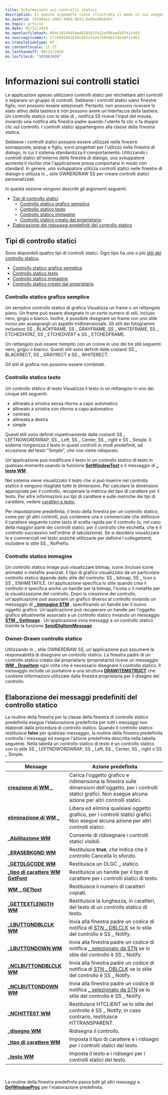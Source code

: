 ```yaml
---
title: Informazioni sui controlli statici
description: In questo argomento viene illustrato il modo in cui vengono utilizzati i controlli statici.
ms.assetid: 155904e1-a963-496d-9b22-6e95ed0ebd47
ms.topic: article
ms.date: 05/31/2018
ms.openlocfilehash: 064c1814b4f4ed6283b2fe22af06aed107e2c4d2
ms.sourcegitcommit: 5f33645661bf8c825a7a2e73950b1f4ea0f1cd82
ms.translationtype: MT
ms.contentlocale: it-IT
ms.lasthandoff: 08/21/2020
ms.locfileid: "103963499"
---
```

# <a name="about-static-controls"></a>Informazioni sui controlli statici

Le applicazioni spesso utilizzano controlli statici per etichettare altri controlli o separare un gruppo di controlli. Sebbene i controlli statici siano finestre figlio, non possono essere selezionati. Pertanto, non possono ricevere lo stato attivo della tastiera e non possono avere un'interfaccia della tastiera. Un controllo statico con lo stile di \_ notifica SS riceve l'input del mouse, inviando una notifica alla finestra padre quando l'utente fa clic o fa doppio clic sul controllo. I controlli statici appartengono alla classe della finestra statica.

Sebbene i controlli statici possano essere utilizzati nelle finestre sovrapposte, popup e figlio, sono progettati per l'utilizzo nelle finestre di dialogo, in cui il sistema standardizza il comportamento. Utilizzando i controlli statici all'esterno delle finestre di dialogo, uno sviluppatore aumenta il rischio che l'applicazione possa comportarsi in modo non standard. In genere, uno sviluppatore utilizza controlli statici nelle finestre di dialogo o utilizza lo \_ stile OWNERDRAW SS per creare controlli statici personalizzati.

In questa sezione vengono descritti gli argomenti seguenti.

-   [Tipi di controllo statici](#static-control-types)
    -   [Controllo statico grafico semplice](#simple-graphics-static-control)
    -   [Controllo statico testo](#text-static-control)
    -   [Controllo statico immagine](#image-static-control)
    -   [Controllo statico creato dal proprietario](#owner-drawn-static-control)
-   [Elaborazione dei messaggi predefiniti del controllo statico](#static-control-default-message-processing)

## <a name="static-control-types"></a>Tipi di controllo statici

Sono disponibili quattro tipi di controlli statici. Ogni tipo ha uno o più [stili del controllo statico](static-control-styles.md).

-   [Controllo statico grafico semplice](#simple-graphics-static-control)
-   [Controllo statico testo](#text-static-control)
-   [Controllo statico immagine](#image-static-control)
-   [Controllo statico creato dal proprietario](#owner-drawn-static-control)

### <a name="simple-graphics-static-control"></a>Controllo statico grafico semplice

Un semplice controllo statico di grafica Visualizza un frame o un rettangolo pieno. Un frame può essere disegnato in un certo numero di stili, incluso nero, grigio o bianco. Inoltre, è possibile disegnare un frame con uno stile inciso per assegnargli un aspetto tridimensionale. Gli stili dei fotogrammi includono SS \_ BLACKFRAME, SS \_ GRAYFRAME, SS \_ WHITEFRAME, SS \_ ETCHEDHORZ, SS \_ ETCHEDVERT e SS \_ ETCHEDFRAME.

Un rettangolo può essere riempito con un colore in uno dei tre stili seguenti: nero, grigio o bianco. Questi stili sono definiti dalle costanti SS \_ BLACKRECT, SS \_ GRAYRECT e SS \_ WHITERECT.

Gli stili di grafica non possono essere combinati.

### <a name="text-static-control"></a>Controllo statico testo

Un controllo statico di testo Visualizza il testo in un rettangolo in uno dei cinque stili seguenti:

-   allineato a sinistra senza ritorno a capo automatico
-   allineato a sinistra con ritorno a capo automatico
-   centrata
-   allineata a destra
-   simple

Questi stili sono definiti rispettivamente dalle costanti SS \_ LEFTNOWORDWRAP, SS \_ Left, SS \_ Center, SS \_ right e SS \_ Simple. Il sistema riorganizza il testo in questi controlli in modi predefiniti, ad eccezione del testo "Simple", che non viene ridisposto.

Un'applicazione può modificare il testo in un controllo statico di testo in qualsiasi momento usando la funzione [**SetWindowText**](/windows/desktop/api/winuser/nf-winuser-setwindowtexta) o il messaggio di [**\_ testo WM**](/windows/desktop/winmsg/wm-settext) .

Nel sistema viene visualizzato il testo che si può inserire nel controllo statico e vengono ritagliate tutte le dimensioni. Per calcolare le dimensioni appropriate per il controllo, recuperare la metrica del tipo di carattere per il testo. Per altre informazioni sui tipi di carattere e sulle metriche dei tipi di carattere, vedere [caratteri e testo](/windows/desktop/gdi/fonts-and-text).

Per impostazione predefinita, il testo della finestra per un controllo statico, come per gli altri controlli, può contenere una e commerciale che definisce il carattere seguente come tasto di scelta rapida per il controllo (o, nel caso della maggior parte dei controlli statici, per il controllo che etichetta, che è il controllo successivo nell'ordine di tabulazione). Se si desidera visualizzare le e commerciali nel testo anziché utilizzarle per definire i collegamenti, includere lo stile SS \_ NoPrefix.

### <a name="image-static-control"></a>Controllo statico immagine

Un controllo statico Image può visualizzare bitmap, icone (incluse icone animate) o metafile avanzati. Il tipo di grafico visualizzato da un particolare controllo statico dipende dallo stile del controllo: SS \_ bitmap, SS \_ Icon o SS \_ ENHMETAFILE. Un'applicazione specifica lo stile quando crea il controllo e specifica anche un handle per la bitmap, l'icona o il metafile per la visualizzazione del controllo. Dopo la creazione del controllo, un'applicazione può associare un grafico diverso al controllo inviando un messaggio di [**\_ Immagine STM**](stm-setimage.md) , specificando un handle per il nuovo oggetto grafico. Un'applicazione può recuperare un handle per l'oggetto grafico attualmente associato a un controllo statico inviando un messaggio [**STM \_ GetImage**](stm-getimage.md) . Un'applicazione invia messaggi a un controllo statico tramite la funzione [**SendDlgItemMessage**](/windows/desktop/api/winuser/nf-winuser-senddlgitemmessagea) .

### <a name="owner-drawn-static-control"></a>Owner-Drawn controllo statico

Utilizzando lo \_ stile OWNERDRAW SS, un'applicazione può assumere la responsabilità di disegnare un controllo statico. La finestra padre di un controllo statico creato dal proprietario (proprietario) riceve un messaggio [**WM \_ DrawItem**](wm-drawitem.md) ogni volta che è necessario disegnare il controllo statico. Il messaggio include un puntatore a una struttura [**DRAWITEMSTRUCT**](/windows/win32/api/winuser/ns-winuser-drawitemstruct) che contiene informazioni utilizzate dalla finestra proprietaria per il disegno del controllo.

## <a name="static-control-default-message-processing"></a>Elaborazione dei messaggi predefiniti del controllo statico

La routine della finestra per la classe della finestra di controllo statico predefinita esegue l'elaborazione predefinita per tutti i messaggi non elaborati dalla procedura di controllo statico. Quando il controllo statico restituisce **false** per qualsiasi messaggio, la routine della finestra predefinita controlla i messaggi ed esegue l'azione predefinita descritta nella tabella seguente. Nella tabella un controllo statico di testo è un controllo statico con lo stile SS \_ LEFTNOWORDWRAP, SS \_ Left, SS \_ Center, SS \_ right o SS \_ Simple.



| Message                                                | Azione predefinita                                                                                                                              |
|--------------------------------------------------------|---------------------------------------------------------------------------------------------------------------------------------------------|
| [**creazione di WM \_**](/windows/desktop/winmsg/wm-create)                     | Carica l'oggetto grafico e ridimensiona la finestra sulle dimensioni dell'oggetto, per i controlli statici grafici. Non esegue alcuna azione per altri controlli statici. |
| [**eliminazione di WM \_**](/windows/desktop/winmsg/wm-destroy)                   | Libera ed elimina qualsiasi oggetto grafico, per i controlli statici grafici. Non esegue alcuna azione per altri controlli statici.                              |
| [**\_Abilitazione WM**](/windows/desktop/winmsg/wm-enable)                     | Consente di ridisegnare i controlli statici visibili.                                                                                                           |
| [**\_ERASEBKGND WM**](/windows/desktop/winmsg/wm-erasebkgnd)             | Restituisce **true**, che indica che il controllo Cancella lo sfondo.                                                                             |
| [**\_GETDLGCODE WM**](/windows/desktop/dlgbox/wm-getdlgcode)             | Restituisce un DLGC \_ statico.                                                                                                                       |
| [**\_tipo di carattere WM GetFont**](/windows/desktop/winmsg/wm-getfont)                   | Restituisce un handle per il tipo di carattere per i controlli statici di testo.                                                                                      |
| [**WM \_ GETtext**](/windows/desktop/winmsg/wm-gettext)                   | Restituisce il numero di caratteri copiati.                                                                                                    |
| [**\_GETTEXTLENGTH WM**](/windows/desktop/winmsg/wm-gettextlength)       | Restituisce la lunghezza, in caratteri, del testo di un controllo statico di testo.                                                                   |
| [**\_LBUTTONDBLCLK WM**](/windows/desktop/inputdev/wm-lbuttondblclk)     | Invia alla finestra padre un codice di notifica di [STN \_ DBLCLK](stn-dblclk.md) se lo stile del controllo è SS \_ Notify.                              |
| [**\_LBUTTONDOWN WM**](/windows/desktop/inputdev/wm-lbuttondown)         | Invia alla finestra padre un codice di notifica [ \_ selezionato da STN](stn-clicked.md) se lo stile del controllo è SS \_ Notify.                            |
| [**\_NCLBUTTONDBLCLK WM**](/windows/desktop/inputdev/wm-nclbuttondblclk) | Invia alla finestra padre un codice di notifica di [STN \_ DBLCLK](stn-dblclk.md) se lo stile del controllo è SS \_ Notify.                              |
| [**\_NCLBUTTONDOWN WM**](/windows/desktop/inputdev/wm-nclbuttondown)     | Invia alla finestra padre un codice di notifica [ \_ selezionato da STN](stn-clicked.md) se lo stile del controllo è SS \_ Notify.                            |
| [**\_NCHITTEST WM**](/windows/desktop/inputdev/wm-nchittest)             | Restituisce HTCLIENT se lo stile del controllo è SS \_ Notify; in caso contrario, restituisce HTTRANSPARENT.                                                      |
| [**\_disegno WM**](/windows/desktop/gdi/wm-paint)                          | Ridisegna il controllo.                                                                                                                       |
| [**\_tipo di carattere WM**](/windows/desktop/winmsg/wm-setfont)                   | Imposta il tipo di carattere e i ridisegni per i controlli statici del testo.                                                                                        |
| [**\_testo WM**](/windows/desktop/winmsg/wm-settext)                   | Imposta il testo e i ridisegni per i controlli statici del testo.                                                                                        |



 

La routine della finestra predefinita passa tutti gli altri messaggi a [**DefWindowProc**](/windows/desktop/api/winuser/nf-winuser-defwindowproca) per l'elaborazione predefinita.

 

 